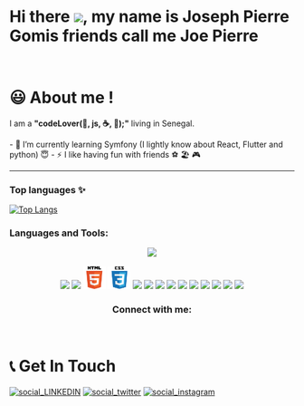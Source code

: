 <h1>Hi there <img src="https://raw.githubusercontent.com/MartinHeinz/MartinHeinz/master/wave.gif" width="1rem">, my name is Joseph Pierre Gomis friends call me Joe Pierre
</h1>

<br/>

<h1 align="left">😃 About me !</h1>
<p align="left">I am a <strong>"codeLover(🐘, js, ☕, 🐍);"</strong> living in Senegal.</p>

<p>
- 🌱 I’m currently learning Symfony (I lightly know about React, Flutter and python) 😇
- ⚡ I like having fun with friends ⚽ 🏖️ 🎮
 <p/>

________
### Top languages ✨

[![Top Langs](https://github-readme-stats.vercel.app/api/top-langs/?username=joe-pierre)](https://github.com/joe-pierre/github-readme-stats)

### Languages and Tools:
<p align="center"><img src="https://img.shields.io/badge/MOST%20USED-TECH%20STACK%20&%20TOOLS-21618C?style=for-the-badge"/></p>	

<div align="center">
  <img width="40" src="https://cdn.svgporn.com/logos/php.svg"/>
  <img width="40" src="https://cdn.svgporn.com/logos/mysql.svg"/>
  
  <img width="40"  alt="HTML5" width="26px" src="https://raw.githubusercontent.com/github/explore/80688e429a7d4ef2fca1e82350fe8e3517d3494d/topics/html/html.png" />
  <img width="40"  alt="CSS3" width="26px" src="https://raw.githubusercontent.com/github/explore/80688e429a7d4ef2fca1e82350fe8e3517d3494d/topics/css/css.png" />
  <img width="40" src="https://cdn.svgporn.com/logos/bootstrap.svg"/>
  
  <img width="40" src="https://cdn.svgporn.com/logos/symfony.svg"/>
  
  <img width="40" src="https://cdn.svgporn.com/logos/java.svg"/>

  <img width="40" src="https://cdn.svgporn.com/logos/dart.svg"/>
  <img width="40" src="https://cdn.svgporn.com/logos/flutter.svg"/>
  
  <img width="40" src="https://cdn.svgporn.com/logos/python.svg"/>

  <img width="40" src="https://raw.githubusercontent.com/gilbarbara/logos/master/logos/javascript.svg"/>
  <img width="40" src="https://cdn.svgporn.com/logos/react.svg"/>

  <img width="40" src="https://cdn.svgporn.com/logos/netlify.svg"/>
  <img width="40" src="https://cdn.svgporn.com/logos/firebase.svg"/>
<div/>
  
  
### Connect with me:

<br />

<!--<details>
  <summary>:zap: GitHub Stats</summary>
  
  ![Anurag's GitHub stats](https://github-readme-stats.vercel.app/api?username=joe-pierre&show_icons=true&theme=radical)

</details>-->

<h1 align="left">📞 Get In Touch</h1>
<p align="left">
<a href="https://www.linkedin.com/in/joseph-pierre-gomis-772872104"><img src="https://img.shields.io/badge/LINKEDIN-@joseph-pierre-gomis-0e76a8?style=for-the-badge&logo=linkedin&logoColor=0e76a8&logoWidth=25" alt="social_LINKEDIN"/></a>
<a href="https://twitter.com/PLYNTHIOU"><img src="https://img.shields.io/badge/TWITTER-@PLYNTHIOU-1DA1F2?style=for-the-badge&logo=twitter&logoColor=1DA1F2&logoWidth=25" alt="social_twitter"></a>
<a href="https://instagram.com/plynthiou"><img src="https://img.shields.io/badge/INSTAGRAM-@plynthiou-C13584?style=for-the-badge&logo=instagram&logoColor=C13584&logoWidth=25" alt="social_instagram"></a>
</p>
